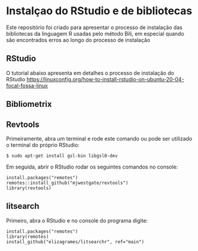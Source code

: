 # Instalçao do RStudio e de bibliotecas
Este repositório foi criado para apresentar o processo de instalação das bibliotecas da linguagem R usadas pelo método Bili, em especial quando são encontrados erros ao longo do processo de instalação

## RStudio
O tutorial abaixo apresenta em detalhes o processo de instalação do RStudio
https://linuxconfig.org/how-to-install-rstudio-on-ubuntu-20-04-focal-fossa-linux

## Bibliometrix


## Revtools
Primeiramente, abra um terminal e rode este comando ou pode ser utilizado o terminal do próprio RStudio:

```
$ sudo apt-get install gsl-bin libgsl0-dev
```
Em seguida, abrir o RStudio rodar os seguintes comandos no console:

```
install.packages("remotes")
remotes::install_github("mjwestgate/revtools")
library(revtools)
```

## litsearch
Primeiro, abra o RStudio e no console do programa digite:
```
install.packages("remotes")
library(remotes)
install_github("elizagrames/litsearchr", ref="main")
```
